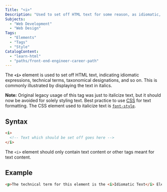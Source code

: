 ```yaml
---
Title: "<i>"
Description: "Used to set off HTML text for some reason, as idiomatic, technical, taxonomical and so on. Typically rendered as italic."
Subjects:
  - "Web Development"
  - "Web Design"
Tags:
  - "Elements"
  - "Tags"
  - "Style"
CatalogContent:
  - "learn-html"
  - "paths/front-end-engineer-career-path"
---
```


The **`<i>`** element is used to set off HTML text, indicating idiomatic expressions, technical terms, taxonomical designations, and so on. This is commonly illustrated by displaying the text in italics.

**Note:** Original legacy usage of this tag was just to italicize text, but it should now be avoided for solely styling text. Best practice to use [CSS](https://www.codecademy.com/resources/docs/css) for text formatting. The CSS element used to italicize text is [`font-style`](https://www.codecademy.com/resources/docs/css/typography/font-style).

## Syntax

```html
<i>
  <!-- Text which should be set off goes here -->
</i>
```

The `<i>` element should only contain text content or other tags meant for text content.

## Example

```html
<p>The technical term for this element is the <i>Idiomatic Text</i> Element</p>
```
